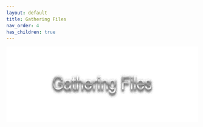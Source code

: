 ```yaml
---
layout: default
title: Gathering Files
nav_order: 4
has_children: true
---
```


<p align="center">
  <img width="650" height="200" src="../../assets/HeaderGatheringFiles.png">
</p>